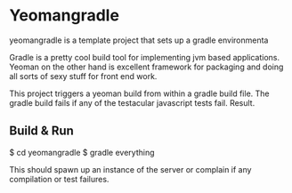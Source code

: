 # Yeomangradle #

yeomangradle is a template project that sets up a gradle environmenta

Gradle is a pretty cool build tool for implementing jvm based applications.
Yeoman on the other hand is excellent framework for packaging and doing all sorts of sexy stuff for front end work.

This project triggers a yeoman build from within a gradle build file. The gradle build fails
if any of the testacular javascript tests fail. Result.

## Build & Run ##

$ cd yeomangradle
$ gradle everything

This should spawn up an instance of the server or complain if any compilation or test failures.

